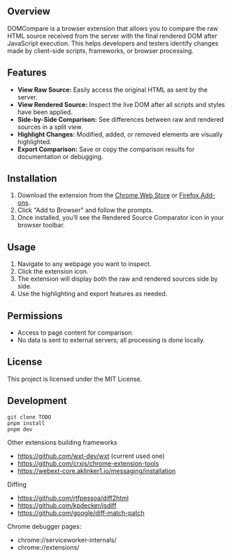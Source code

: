 ## Overview

DOMCompare is a browser extension that allows you to compare the raw HTML source received from the server with the final rendered DOM after JavaScript execution. This helps developers and testers identify changes made by client-side scripts, frameworks, or browser processing.

## Features

- **View Raw Source:** Easily access the original HTML as sent by the server.
- **View Rendered Source:** Inspect the live DOM after all scripts and styles have been applied.
- **Side-by-Side Comparison:** See differences between raw and rendered sources in a split view.
- **Highlight Changes:** Modified, added, or removed elements are visually highlighted.
- **Export Comparison:** Save or copy the comparison results for documentation or debugging.

## Installation

1. Download the extension from the [Chrome Web Store](TODO) or [Firefox Add-ons](TODO).
2. Click "Add to Browser" and follow the prompts.
3. Once installed, you’ll see the Rendered Source Comparator icon in your browser toolbar.

## Usage

1. Navigate to any webpage you want to inspect.
2. Click the extension icon.
3. The extension will display both the raw and rendered sources side by side.
4. Use the highlighting and export features as needed.

## Permissions

- Access to page content for comparison.
- No data is sent to external servers; all processing is done locally.

## License

This project is licensed under the MIT License.

## Development

```
git clone TODO
pnpm install
pnpm dev
```

Other extensions building frameworks

- https://github.com/wxt-dev/wxt (current used one)
- https://github.com/crxjs/chrome-extension-tools
- https://webext-core.aklinker1.io/messaging/installation

Diffing

- https://github.com/rtfpessoa/diff2html
- https://github.com/kpdecker/jsdiff
- https://github.com/google/diff-match-patch

Chrome debugger pages:

- chrome://serviceworker-internals/
- chrome://extensions/
